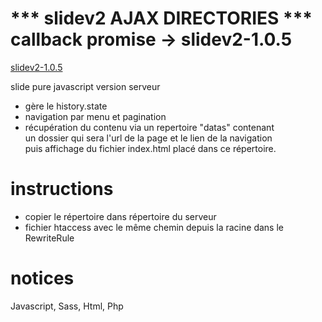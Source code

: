 # *** slidev2 AJAX DIRECTORIES *** callback promise -> slidev2-1.0.5 

[slidev2-1.0.5](https://github.com/marmits/slidev2/archive/v1.0.5.zip)

slide pure javascript version serveur
- gère le history.state
- navigation par menu et pagination
- récupération du contenu via un repertoire "datas" contenant  
 un dossier qui sera l'url de la page et le lien de la navigation  
 puis affichage du fichier index.html placé dans ce répertoire.


# instructions
- copier le répertoire dans répertoire du serveur
- fichier htaccess avec le même chemin depuis la racine dans le RewriteRule

# notices 
Javascript, Sass, Html, Php
